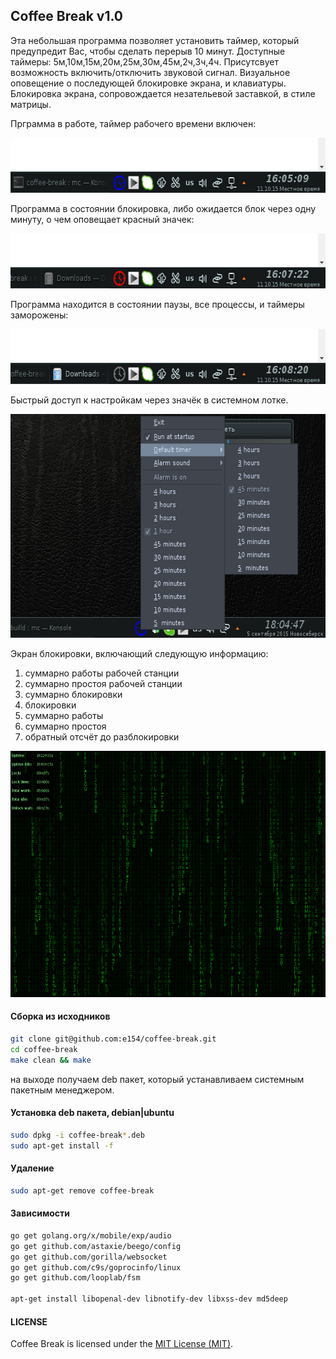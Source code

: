 Coffee Break v1.0
------------

Эта небольшая программа позволяет установить таймер, который предупредит Вас, чтобы сделать перерыв 10 минут.
Доступные таймеры: 5м,10м,15м,20м,25м,30м,45м,2ч,3ч,4ч. Присутсвует возможность включить/отключить звуковой сигнал.
Визуальное оповещение о последующей блокировке экрана, и клавиатуры. Блокировка экрана, сопровождается незательевой заставкой, в стиле матрицы.


Прграмма в работе, таймер рабочего времени включен:

<img src="images/tray1.jpg" alt="Coffee Break icon active" width="630" height="88">


Программа в состоянии блокировка, либо ожидается блок через одну минуту, о чем оповещает красный значек:

<img src="images/tray2.jpg" alt="Coffee Break icon inactive" width="630" height="88">


Программа находится в состоянии паузы, все процессы, и таймеры заморожены:

<img src="images/tray3.jpg" alt="Coffee Break icon paused" width="630" height="88">


Быстрый доступ к настройкам через значёк в системном лотке.

<img src="images/menu.jpg" alt="Coffee Break icon paused" width="630" height="358">

Экран блокировки, включающий следующую информацию:
1) суммарно работы рабочей станции
2) суммарно простоя рабочей станции
3) суммарно блокировки
4) блокировки
5) суммарно работы
6) суммарно простоя
7) обратный отсчёт до разблокировки

<img src="images/screenshot.png" alt="Coffee Break screenshot" width="630" height="394">

#### Сборка из исходников

```bash
git clone git@github.com:e154/coffee-break.git
cd coffee-break
make clean && make
```
на выходе получаем deb пакет, который устанавливаем системным пакетным менеджером.

#### Установка deb пакета, debian|ubuntu

```bash
sudo dpkg -i coffee-break*.deb
sudo apt-get install -f
```

#### Удаление

```bash
sudo apt-get remove coffee-break
```

#### Зависимости

```bash
go get golang.org/x/mobile/exp/audio
go get github.com/astaxie/beego/config
go get github.com/gorilla/websocket
go get github.com/c9s/goprocinfo/linux
go get github.com/looplab/fsm

apt-get install libopenal-dev libnotify-dev libxss-dev md5deep
```

#### LICENSE

Coffee Break is licensed under the [MIT License (MIT)](https://github.com/e154/coffee-break/blob/master/LICENSE).
